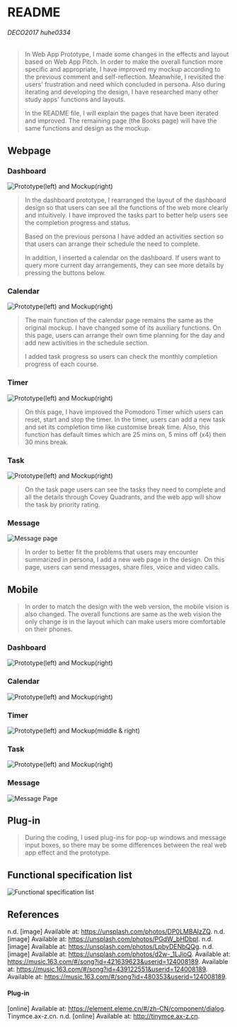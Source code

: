 # README
###### DECO2017 huhe0334
>In Web App Prototype, I made some changes in the effects and layout based on Web App Pitch. In order to make the overall function more specific and appropriate, I have improved my mockup according to the previous comment and self-reflection. Meanwhile, I revisited the users' frustration and need which concluded in persona. Also during iterating and developing the design, I have researched many other study apps' functions and layouts.
>
>In the README file, I will explain the pages that have been iterated and improved. The remaining page (the Books page) will have the same functions and design as the mockup.
## Webpage
### Dashboard
![Prototype(left) and Mockup(right)](/Img/Dashboard.png)
>In the dashboard prototype, I rearranged the layout of the dashboard design so that users can see all the functions of the web more clearly and intuitively. I have improved the tasks part to better help users see the completion progress and status.
>
>Based on the previous persona I have added an activities section so that users can arrange their schedule the need to complete. 
>
>In addition, I inserted a calendar on the dashboard. If users want to query more current day arrangements, they can see more details by pressing the buttons below.
### Calendar
![Prototype(left) and Mockup(right)](/Img/Calendar.png)
>The main function of the calendar page remains the same as the original mockup. I have changed some of its auxiliary functions. On this page, users can arrange their own time planning for the day and add new activities in the schedule section.
>
>I added task progress so users can check the monthly completion progress of each course.
### Timer
![Prototype(left) and Mockup(right)](/Img/Timer.png)
> On this page, I have improved the Pomodoro Timer which users can reset, start and stop the timer. In the timer, users can add a new task and set its completion time like customise break time. Also, this function has default times which are 25 mins on, 5 mins off (x4) then 30 mins break.
### Task
![Prototype(left) and Mockup(right)](/Img/Task.png)
> On the task page users can see the tasks they need to complete and all the details through Covey Quadrants, and the web app will show the task by priority rating.
### Message
![Message page](/Img/Message.png)
>In order to better fit the problems that users may encounter summarized in persona, I add a new web page in the design. On this page, users can send messages, share files, voice and video calls.
## Mobile
>In order to match the design with the web version, the mobile vision is also changed. The overall functions are same as the web vision the only change is in the layout which can make users more comfortable on their phones.
### Dashboard
![Prototype(left) and Mockup(right)](/Img/Dashboard_Mobile.png)
### Calendar
![Prototype(left) and Mockup(right)](/Img/Calendar_Mobile.png)
### Timer
![Prototype(left) and Mockup(middle & right)](/Img/Timer_Mobile.png)
### Task
![Prototype(left) and Mockup(right)](/Img/Task_Mobile.png)
### Message
![Message Page](/Img/Message_Mobile.png)
## Plug-in
> During the coding, I used plug-ins for pop-up windows and message input boxes, so there may be some differences between the real web app effect and the prototype.
## Functional specification list 
![Functional specification list](/Img/Functional_specification_list.png)
## References
n.d. [image] Available at: <https://unsplash.com/photos/DP0LMBAIzZQ>.
n.d. [image] Available at: <https://unsplash.com/photos/PGdW_bHDbpI>.
n.d. [image] Available at: <https://unsplash.com/photos/LpbyDENbQQg>.
n.d. [image] Available at: <https://unsplash.com/photos/d2w-_1LJioQ>.
Available at: <https://music.163.com/#/song?id=421639623&userid=124008189>.
Available at: <https://music.163.com/#/song?id=439122551&userid=124008189>.
Available at: <https://music.163.com/#/song?id=480353&userid=124008189>.
#### Plug-in
[online] Available at: <https://element.eleme.cn/#/zh-CN/component/dialog>.
Tinymce.ax-z.cn. n.d. [online] Available at: <http://tinymce.ax-z.cn>.

